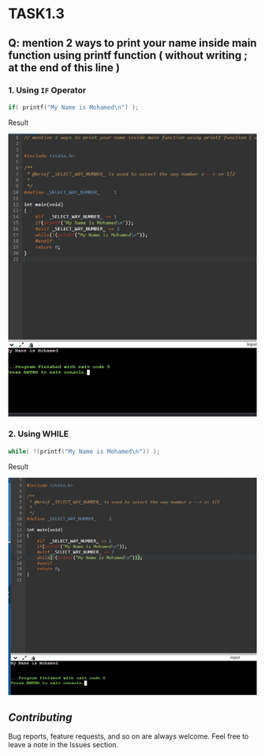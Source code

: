 # TASK1.3

## Q:  mention 2 ways to print your name inside main function using printf function ( without writing ; at the end of this line )

### 1. Using `IF` Operator 

```C
if( printf("My Name is Mohamed\n") ); 
```

Result 

 ![Result]( ./Results/Way_!.JPG) 


### 2. Using WHILE
```C
while( !(printf("My Name is Mohamed\n")) ); 
```

Result 

 ![Result]( ./Results/Way_2.JPG) 


 ## *Contributing*  
Bug reports, feature requests, and so on are always welcome. Feel free to leave a note in the Issues section.